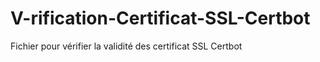 # V-rification-Certificat-SSL-Certbot
Fichier pour vérifier la validité des certificat SSL Certbot 
